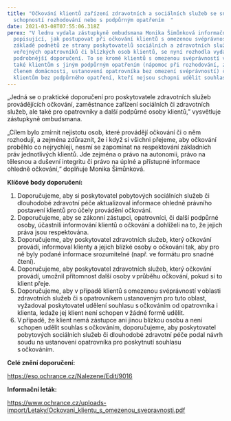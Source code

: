 ```yaml
---
title: "Očkování klientů zařízení zdravotních a sociálních služeb se sníženou
  schopností rozhodování nebo s podpůrným opatřením  "
date: 2021-03-08T07:55:06.318Z
perex: "V lednu vydala zástupkyně ombudsmana Monika Šimůnková informační leták
  popisující, jak postupovat při očkování klientů s omezenou svéprávností. Na
  základě podnětů ze strany poskytovatelů sociálních a zdravotních služeb,
  veřejných opatrovníků či blízkých osob klientů, se nyní rozhodla vydat
  podrobnější doporučení. To se kromě klientů s omezenou svéprávností věnuje
  také klientům s jiným podpůrným opatřením (nápomoc při rozhodování, zastoupení
  členem domácnosti, ustanovení opatrovníka bez omezení svéprávností) či
  klientům bez podpůrného opatření, kteří nejsou schopni udělit souhlas.    "
---
```

„Jedná se o praktické doporučení pro poskytovatele zdravotních služeb provádějících očkování, zaměstnance zařízení sociálních či zdravotních služeb, ale také pro opatrovníky a další podpůrné osoby klientů,” vysvětluje zástupkyně ombudsmana.  

„Cílem bylo zmírnit nejistotu osob, které provádějí očkování či o něm rozhodují, a zejména zdůraznit, že i když si všichni přejeme, aby očkování proběhlo co nejrychleji, nesmí se zapomínat na respektování základních práv jednotlivých klientů. Jde zejména o právo na autonomii, právo na tělesnou a duševní integritu či právo na úplné a přístupné informace ohledně očkování,“ doplňuje Monika Šimůnková.   

**Klíčové body doporučení:** 

1. Doporučujeme, aby si poskytovatel pobytových sociálních služeb či dlouhodobé zdravotní péče aktualizoval informace ohledně právního postavení klientů pro účely provádění očkování.  
2. Doporučujeme, aby se zákonní zástupci, opatrovníci, či další podpůrné osoby, účastnili informování klientů o očkování a dohlíželi na to, že jejich práva jsou respektována.  
3. Doporučujeme, aby poskytovatel zdravotních služeb, který očkování provádí, informoval klienty a jejich blízké osoby o očkování tak, aby pro ně byly podané informace srozumitelné (např. ve formátu pro snadné čtení).   
4. Doporučujeme, aby poskytovatel zdravotních služeb, který očkování provádí, umožnil přítomnost další osoby v průběhu očkování, pokud si to klient přeje.  
5. Doporučujeme, aby v případě klientů s omezenou svéprávností v oblasti zdravotních služeb či s opatrovníkem ustanoveným pro tuto oblast, vyžadoval poskytovatel udělení souhlasu s očkováním od opatrovníka i klienta, ledaže jej klient není schopen v žádné formě udělit. 
6. V případě, že klient nemá zástupce ani jinou blízkou osobu a není schopen udělit souhlas s očkováním, doporučujeme, aby poskytovatel pobytových sociálních služeb či dlouhodobé zdravotní péče podal návrh soudu na ustanovení opatrovníka pro poskytnutí souhlasu s očkováním.   

**Celé znění doporučení:** 

<https://eso.ochrance.cz/Nalezene/Edit/9016>

**Informační leták:** 

<https://www.ochrance.cz/uploads-import/Letaky/Ockovani_klientu_s_omezenou_svepravnosti.pdf>